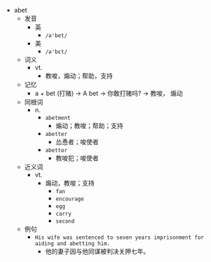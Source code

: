 - abet
  - 发音
    - 英
      - `/ə'bet/`
    - 美
      - `/ə'bɛt/`
  - 词义
    - vt.
      - 教唆，煽动；帮助，支持
  - 记忆
    - a + bet (打赌) → A bet → 你敢打赌吗? → 教唆， 煽动
  - 同根词
    - n.
      - `abetment`
        - 煽动；教唆；帮助；支持
      - `abetter`
        - 怂恿者；唆使者
      - `abettor`
        - 教唆犯；唆使者
  - 近义词
    - vt.
      - 煽动，教唆；支持
        - `fan`
        - `encourage`
        - `egg`
        - `carry`
        - `second`
  - 例句
    - `His wife was sentenced to seven years imprisonment for aiding and abetting him.`
      - 他的妻子因与他同谋被判决关押七年。

